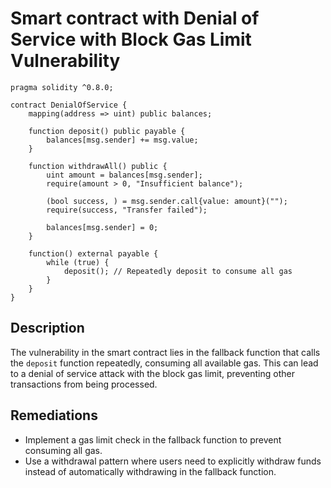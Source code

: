 # Smart contract with Denial of Service with Block Gas Limit Vulnerability

```solidity
pragma solidity ^0.8.0;

contract DenialOfService {
    mapping(address => uint) public balances;

    function deposit() public payable {
        balances[msg.sender] += msg.value;
    }

    function withdrawAll() public {
        uint amount = balances[msg.sender];
        require(amount > 0, "Insufficient balance");

        (bool success, ) = msg.sender.call{value: amount}("");
        require(success, "Transfer failed");

        balances[msg.sender] = 0;
    }

    function() external payable {
        while (true) {
            deposit(); // Repeatedly deposit to consume all gas
        }
    }
}
```

## Description
The vulnerability in the smart contract lies in the fallback function that calls the `deposit` function repeatedly, consuming all available gas. This can lead to a denial of service attack with the block gas limit, preventing other transactions from being processed.

## Remediations
- Implement a gas limit check in the fallback function to prevent consuming all gas.
- Use a withdrawal pattern where users need to explicitly withdraw funds instead of automatically withdrawing in the fallback function.